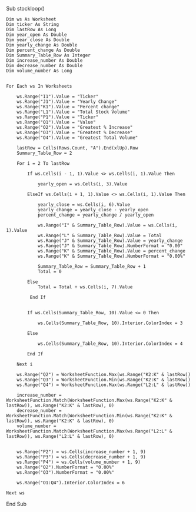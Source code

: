 
Sub stockloop()

    Dim ws As Worksheet
    Dim ticker As String
    Dim lastRow As Long
    Dim year_open As Double
    Dim year_close As Double
    Dim yearly_change As Double
    Dim percent_change As Double
    Dim Summary_Table_Row As Integer
    Dim increase_number As Double
    Dim decrease_number As Double
    Dim volume_number As Long
    

    For Each ws In Worksheets
  
        ws.Range("I1").Value = "Ticker"
        ws.Range("J1").Value = "Yearly Change"
        ws.Range("K1").Value = "Percent change"
        ws.Range("L1").Value = "Total Stock Volume"
        ws.Range("P1").Value = "Ticker"
        ws.Range("Q1").Value = "Value"
        ws.Range("O2").Value = "Greatest % Increase"
        ws.Range("O3").Value = "Greatest % Decrease"
        ws.Range("O4").Value = "Greatest Total Volume"
  
        lastRow = Cells(Rows.Count, "A").End(xlUp).Row
        Summary_Table_Row = 2

        For i = 2 To lastRow
    
            If ws.Cells(i - 1, 1).Value <> ws.Cells(i, 1).Value Then
        
                yearly_open = ws.Cells(i, 3).Value
    
            ElseIf ws.Cells(i + 1, 1).Value <> ws.Cells(i, 1).Value Then
      
                yearly_close = ws.Cells(i, 6).Value
                yearly_change = yearly_close - yearly_open
                percent_change = yearly_change / yearly_open
       
                ws.Range("I" & Summary_Table_Row).Value = ws.Cells(i, 1).Value
                ws.Range("L" & Summary_Table_Row).Value = Total
                ws.Range("J" & Summary_Table_Row).Value = yearly_change
                ws.Range("J" & Summary_Table_Row).NumberFormat = "0.00"
                ws.Range("K" & Summary_Table_Row).Value = percent_change
                ws.Range("K" & Summary_Table_Row).NumberFormat = "0.00%"
      
                Summary_Table_Row = Summary_Table_Row + 1
                Total = 0
    
            Else
                Total = Total + ws.Cells(i, 7).Value
    
             End If


            If ws.Cells(Summary_Table_Row, 10).Value <= 0 Then
    
                ws.Cells(Summary_Table_Row, 10).Interior.ColorIndex = 3

            Else
    
                ws.Cells(Summary_Table_Row, 10).Interior.ColorIndex = 4

            End If

        Next i

        ws.Range("Q2") = WorksheetFunction.Max(ws.Range("K2:K" & lastRow))
        ws.Range("Q3") = WorksheetFunction.Min(ws.Range("K2:K" & lastRow))
        ws.Range("Q4") = WorksheetFunction.Max(ws.Range("L2:L" & lastRow))
    
        increase_number = WorksheetFunction.Match(WorksheetFunction.Max(ws.Range("K2:K" & lastRow)), ws.Range("K2:K" & lastRow), 0)
        decrease_number = WorksheetFunction.Match(WorksheetFunction.Min(ws.Range("K2:K" & lastRow)), ws.Range("K2:K" & lastRow), 0)
        volume_number = WorksheetFunction.Match(WorksheetFunction.Max(ws.Range("L2:L" & lastRow)), ws.Range("L2:L" & lastRow), 0)
    

        ws.Range("P2") = ws.Cells(increase_number + 1, 9)
        ws.Range("P3") = ws.Cells(decrease_number + 1, 9)
        ws.Range("P4") = ws.Cells(volume_number + 1, 9)
        ws.Range("Q2").NumberFormat = "0.00%"
        ws.Range("Q3").NumberFormat = "0.00%"
    
        ws.Range("O1:Q4").Interior.ColorIndex = 6
    
    Next ws
  
End Sub

